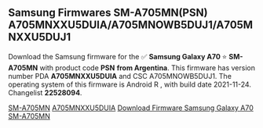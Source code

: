 <h2>Samsung Firmwares SM-A705MN(PSN) A705MNXXU5DUIA/A705MNOWB5DUJ1/A705MNXXU5DUJ1</h2>
Download the Samsung firmware for the ✅ <strong>Samsung Galaxy A70 </strong> ⭐ <strong>SM-A705MN</strong> with product code <strong>PSN</strong> <strong> from Argentina</strong>. This firmware has version number PDA <strong>A705MNXXU5DUIA</strong> and CSC A705MNOWB5DUJ1. The operating system of this firmware is Android R , with build date 2021-11-24. Changelist <strong>22528094</strong>.


[SM-A705MN](https://samfirm.shop/samsung/model/SM-A705MN)
[A705MNXXU5DUIA](https://samfirm.shop/samsung/pda/A705MNXXU5DUIA)
[Download Firmware Samsung Galaxy A70 SM-A705MN](https://samfirm.shop/samsung/firmware/481023)
